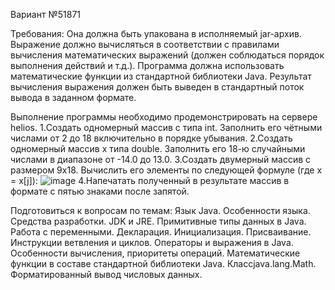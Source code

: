 Вариант №51871

Требования:
  Она должна быть упакована в исполняемый jar-архив.
  Выражение должно вычисляться в соответствии с правилами вычисления математических выражений (должен соблюдаться порядок выполнения действий и т.д.).
  Программа должна использовать математические функции из стандартной библиотеки Java.
  Результат вычисления выражения должен быть выведен в стандартный поток вывода в заданном формате.

Выполнение программы необходимо продемонстрировать на сервере helios.
  1.Создать одномерный массив c типа int. Заполнить его чётными числами от 2 до 18 включительно в порядке убывания.
  2.Создать одномерный массив x типа double. Заполнить его 18-ю случайными числами в диапазоне от -14.0 до 13.0.
  3.Создать двумерный массив c размером 9x18. Вычислить его элементы по следующей формуле (где x = x[j]): 
![image](https://github.com/fefumo/itmo/assets/77743898/45c3bf1e-cd00-4e52-b538-f9bad5d32d83)
  4.Напечатать полученный в результате массив в формате с пятью знаками после запятой. 

Подготовиться к вопросам по темам:
  Язык Java. Особенности языка.
  Средства разработки. JDK и JRE.
  Примитивные типы данных в Java.
  Работа с переменными. Декларация. Инициализация. Присваивание.
  Инструкции ветвления и циклов.
  Операторы и выражения в Java. Особенности вычисления, приоритеты операций.
  Математические функции в составе стандартной библиотеки Java. Классjava.lang.Math.
  Форматированный вывод числовых данных.
